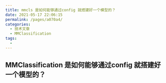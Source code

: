 ```yaml
---
title: mmcls 是如何能够通过config 就搭建好一个模型的？
date: 2021-05-17 22:06:15
permalink: /pages/a070a4/
categories:
  - 技术文章
  - MMClassification
tags:
  - 
---
```

## MMClassification 是如何能够通过config 就搭建好一个模型的？